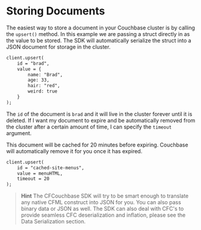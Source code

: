 # Storing Documents

The easiest way to store a document in your Couchbase cluster is by calling the `upsert()` method.  In this example we are passing a struct directly in as the value to be stored.  The SDK will automatically serialize the struct into a JSON document for storage in the cluster.

```coldfusion
client.upsert(
	id = "brad",
	value = { 
	    name: "Brad", 
	    age: 33, 
	    hair: "red", 
	    weird: true 
    } 
);
```

The `id` of the document is `brad` and it will live in the cluster forever until it is deleted.  If I want my document to expire and be automatically removed from the cluster after a certain amount of time, I can specify the `timeout` argument.

This document will be cached for 20 minutes before expiring.  Couchbase will automatically remove it for you once it has expired.

```coldfusion
client.upsert(
	id = "cached-site-menus",
	value = menuHTML,
	timeout = 20
);
```

> **Hint** The CFCouchbase SDK will try to be smart enough to translate any native CFML construct into JSON for you.  You can also pass binary data or JSON as well.  The SDK can also deal with CFC's to provide seamless CFC deserialization and inflation, please see the Data Serialization section.

